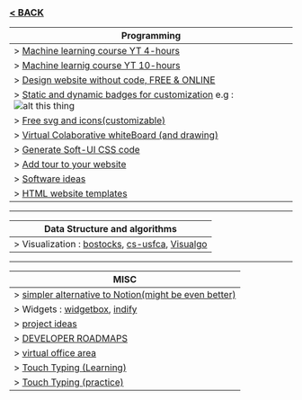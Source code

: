 
### [< BACK ](README.md) 
| Programming |
|---|
| > [Machine learning course YT 4-hours][1]
| > [Machine learnig course YT 10-hours][2]
| > [Design website without code, FREE & ONLINE][5]
| > [Static and dynamic badges for customization][8]  e.g : ![alt this thing](https://img.shields.io/github/followers/shantanubindhani)
| > [Free svg and icons(customizable)][9]
| > [Virtual Colaborative whiteBoard (and drawing)][11]
| > [Generate Soft-UI CSS code][12]
| > [Add tour to your website][14]
| > [Software ideas][19]
| > [HTML website templates][20]
---
| Data Structure and algorithms |
|---|
| > Visualization : [bostocks][21], [cs-usfca][22], [Visualgo][23]
---
| MISC |
|---|
| > [simpler alternative to Notion(might be even better)][16]
| > Widgets : [widgetbox][17], [indify][18]
| > [project ideas][15]
| > [DEVELOPER ROADMAPS][13]
| > [virtual office area][10]
| > [Touch Typing (Learning)][6]
| > [Touch Typing (practice)][7]


[1]:https://youtu.be/i_LwzRVP7bg
[2]:https://youtu.be/NWONeJKn6kc
[5]:https://webflow.com/
[6]:https://monkeytype.com/
[7]:https://www.keybr.com/
[8]:https://shields.io/
[9]:https://www.svgrepo.com/
[10]:https://www.kumospace.com/
[11]:https://excalidraw.com/
[12]:https://neumorphism.io/
[13]:https://roadmap.sh/
[14]:https://driverjs.com/
[15]:https://projecttunnel.com/
[16]:https://xtiles.app/en
[17]:https://widgetbox.app/
[18]:https://indify.co/
[19]:https://www.softr.io/templates
[20]:https://htmlrev.com/
[21]:https://bost.ocks.org/mike/algorithms/
[22]:https://www.cs.usfca.edu/~galles/visualization/Algorithms.html
[23]:https://visualgo.net/en



